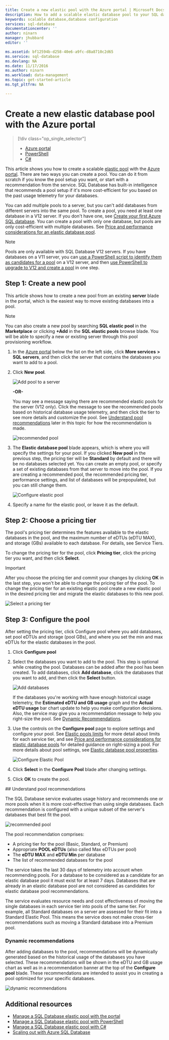 ```yaml
---
title: Create a new elastic pool with the Azure portal | Microsoft Docs
description: How to add a scalable elastic database pool to your SQL database configuration for easier administration and resource sharing across many databases.
keywords: scalable database,database configuration
services: sql-database
documentationcenter: ''
author: ninarn
manager: jhubbard
editor: ''

ms.assetid: bf12594b-d258-40e6-a9fc-d8a8710c2d65
ms.service: sql-database
ms.devlang: NA
ms.date: 11/17/2016
ms.author: ninarn
ms.workload: data-management
ms.topic: get-started-article
ms.tgt_pltfrm: NA

---
```

# Create a new elastic database pool with the Azure portal

> [!div class="op_single_selector"]
>- [Azure portal](./sql-database-elastic-pool-create-portal.md)
>- [PowerShell](./sql-database-elastic-pool-create-powershell.md)
>- [C#](./sql-database-elastic-pool-create-csharp.md)

This article shows you how to create a scalable [elastic pool](./sql-database-elastic-pool.md) with the [Azure portal](https://portal.azure.cn/). There are two ways you can create a pool. You can do it from scratch if you know the pool setup you want, or start with a recommendation from the service. SQL Database has built-in intelligence that recommends a pool setup if it's more cost-efficient for you based on the past usage telemetry for your databases.

You can add multiple pools to a server, but you can't add databases from different servers into the same pool. To create a pool, you need at least one database in a V12 server. If you don't have one, see [Create your first Azure SQL database](sql-database-get-started.md). You can create a pool with only one database, but pools are only cost-efficient with multiple databases. See [Price and performance considerations for an elastic database pool](sql-database-elastic-pool-guidance.md).

> [!NOTE]
> Pools are only available with SQL Database V12 servers. If you have databases on a V11 server, you can [use a PowerShell script to identify them as candidates for a pool](./sql-database-elastic-pool-database-assessment-powershell.md) on a V12 server, and then [use PowerShell to upgrade to V12 and create a pool](./sql-database-upgrade-server-powershell.md) in one step.

## Step 1: Create a new pool

This article shows how to create a new pool from an existing **server** blade in the portal, which is the easiest way to move existing databases into a pool.

> [!NOTE]
> You can also create a new pool by searching **SQL elastic pool** in the **Marketplace** or clicking **+Add** in the **SQL elastic pools** browse blade. You will be able to specify a new or existing server through this pool provisioning workflow.

1. In the [Azure portal](http://portal.azure.cn/) below the list on the left side, click **More services** **>** **SQL servers**, and then click the server that contains the databases you want to add to a pool.
2. Click **New pool**.

    ![Add pool to a server](./media/sql-database-elastic-pool-create-portal/new-pool.png)

    **-OR-**

    You may see a message saying there are recommended elastic pools for the server (V12 only). Click the message to see the recommended pools based on historical database usage telemetry, and then click the tier to see more details and customize the pool. See [Understand pool recommendations](#understand-pool-recommendations) later in this topic for how the recommendation is made.

    ![recommended pool](./media/sql-database-elastic-pool-create-portal/recommended-pool.png)

3. The **Elastic database pool** blade appears, which is where you will specify the settings for your pool. If you clicked **New pool** in the previous step, the pricing tier will be **Standard** by default and there will be no databases selected yet. You can create an empty pool, or specify a set of existing databases from that server to move into the pool. If you are creating a recommended pool, the recommended pricing tier, performance settings, and list of databases will be prepopulated, but you can still change them.

    ![Configure elastic pool](./media/sql-database-elastic-pool-create-portal/configure-elastic-pool.png)

4. Specify a name for the elastic pool, or leave it as the default.

## Step 2: Choose a pricing tier

The pool's pricing tier determines the features available to the elastic databases in the pool, and the maximum number of eDTUs (eDTU MAX), and storage (GBs) available to each database. For details, see Service Tiers.

To change the pricing tier for the pool, click **Pricing tier**, click the pricing tier you want, and then click **Select**.

> [!IMPORTANT]
> After you choose the pricing tier and commit your changes by clicking **OK** in the last step, you won't be able to change the pricing tier of the pool. To change the pricing tier for an existing elastic pool create a new elastic pool in the desired pricing tier and migrate the elastic databases to this new pool.

![Select a pricing tier](./media/sql-database-elastic-pool-create-portal/pricing-tier.png)

## Step 3: Configure the pool

After setting the pricing tier, click Configure pool where you add databases, set pool eDTUs and storage (pool GBs), and where you set the min and max eDTUs for the elastic databases in the pool.

1. Click **Configure pool**
2. Select the databases you want to add to the pool. This step is optional while creating the pool. Databases can be added after the pool has been created.
    To add databases, click **Add database**, click the databases that you want to add, and then click the **Select** button.

    ![Add databases](./media/sql-database-elastic-pool-create-portal/add-databases.png)

    If the databases you're working with have enough historical usage telemetry, the **Estimated eDTU and GB usage** graph and the **Actual eDTU usage** bar chart update to help you make configuration decisions. Also, the service may give you a recommendation message to help you right-size the pool. See [Dynamic Recommendations](#dynamic-recommendations).

3. Use the controls on the **Configure pool** page to explore settings and configure your pool. See [Elastic pools limits](./sql-database-elastic-pool.md#edtu-and-storage-limits-for-elastic-pools-and-elastic-databases) for more detail about limits for each service tier, and see [Price and performance considerations for elastic database pools](./sql-database-elastic-pool-guidance.md) for detailed guidance on right-sizing a pool. For more details about pool settings, see [Elastic database pool properties](./sql-database-elastic-pool.md#elastic-pool-and-elastic-database-properties).

    ![Configure Elastic Pool](./media/sql-database-elastic-pool-create-portal/configure-performance.png)

4. Click **Select** in the **Configure Pool** blade after changing settings.
5. Click **OK** to create the pool.

##<a name="understand-pool-recommendations"></a> Understand pool recommendations

The SQL Database service evaluates usage history and recommends one or more pools when it is more cost-effective than using single databases. Each recommendation is configured with a unique subset of the server's databases that best fit the pool.

![recommended pool](./media/sql-database-elastic-pool-create-portal/recommended-pool.png)  

The pool recommendation comprises:

- A pricing tier for the pool (Basic, Standard, or Premium)
- Appropriate **POOL eDTUs** (also called Max eDTUs per pool)
- The **eDTU MAX** and **eDTU Min** per database
- The list of recommended databases for the pool

The service takes the last 30 days of telemetry into account when recommending pools. For a database to be considered as a candidate for an elastic database pool it must exist for at least 7 days. Databases that are already in an elastic database pool are not considered as candidates for elastic database pool recommendations.

The service evaluates resource needs and cost effectiveness of moving the single databases in each service tier into pools of the same tier. For example, all Standard databases on a server are assessed for their fit into a Standard Elastic Pool. This means the service does not make cross-tier recommendations such as moving a Standard database into a Premium pool.

### Dynamic recommendations

After adding databases to the pool, recommendations will be dynamically generated based on the historical usage of the databases you have selected. These recommendations will be shown in the eDTU and GB usage chart as well as in a recommendation banner at the top of the **Configure pool** blade. These recommendations are intended to assist you in creating a pool optimized for your specific databases.

![dynamic recommendations](./media/sql-database-elastic-pool-create-portal/dynamic-recommendation.png)

## Additional resources

- [Manage a SQL Database elastic pool with the portal](/documentation/article/sql-database-elastic-pool-manage-portal/)
- [Manage a SQL Database elastic pool with PowerShell](/documentation/article/sql-database-elastic-pool-manage-powershell/)
- [Manage a SQL Database elastic pool with C#](/documentation/article/sql-database-elastic-pool-manage-csharp/)
- [Scaling out with Azure SQL Database](/documentation/article/sql-database-elastic-scale-introduction/)
